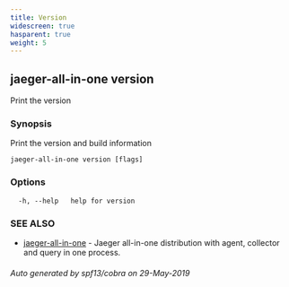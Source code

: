 ```yaml
---
title: Version
widescreen: true
hasparent: true
weight: 5
---
```


## jaeger-all-in-one version

Print the version

### Synopsis

Print the version and build information

```
jaeger-all-in-one version [flags]
```

### Options

```
  -h, --help   help for version
```

### SEE ALSO

* [jaeger-all-in-one](jaeger-all-in-one.md)	 - Jaeger all-in-one distribution with agent, collector and query in one process.

###### Auto generated by spf13/cobra on 29-May-2019

